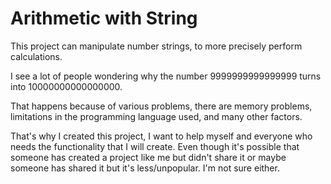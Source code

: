 # Arithmetic with String
This project can manipulate number strings, to more precisely perform calculations.

I see a lot of people wondering why the number 9999999999999999 turns into 10000000000000000.

That happens because of various problems, there are memory problems, limitations in the programming language used, and many other factors.

That's why I created this project, I want to help myself and everyone who needs the functionality that I will create. Even though it's possible that someone has created a project like me but didn't share it or maybe someone has shared it but it's less/unpopular. I'm not sure either.

